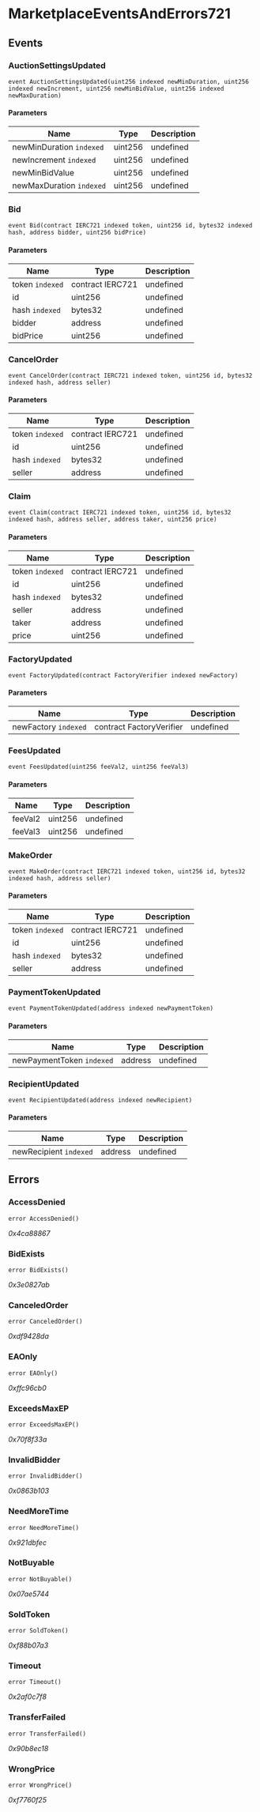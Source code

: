 # MarketplaceEventsAndErrors721

## Events

### AuctionSettingsUpdated

```solidity
event AuctionSettingsUpdated(uint256 indexed newMinDuration, uint256 indexed newIncrement, uint256 newMinBidValue, uint256 indexed newMaxDuration)
```

#### Parameters

| Name                     | Type    | Description |
| ------------------------ | ------- | ----------- |
| newMinDuration `indexed` | uint256 | undefined   |
| newIncrement `indexed`   | uint256 | undefined   |
| newMinBidValue           | uint256 | undefined   |
| newMaxDuration `indexed` | uint256 | undefined   |

### Bid

```solidity
event Bid(contract IERC721 indexed token, uint256 id, bytes32 indexed hash, address bidder, uint256 bidPrice)
```

#### Parameters

| Name            | Type             | Description |
| --------------- | ---------------- | ----------- |
| token `indexed` | contract IERC721 | undefined   |
| id              | uint256          | undefined   |
| hash `indexed`  | bytes32          | undefined   |
| bidder          | address          | undefined   |
| bidPrice        | uint256          | undefined   |

### CancelOrder

```solidity
event CancelOrder(contract IERC721 indexed token, uint256 id, bytes32 indexed hash, address seller)
```

#### Parameters

| Name            | Type             | Description |
| --------------- | ---------------- | ----------- |
| token `indexed` | contract IERC721 | undefined   |
| id              | uint256          | undefined   |
| hash `indexed`  | bytes32          | undefined   |
| seller          | address          | undefined   |

### Claim

```solidity
event Claim(contract IERC721 indexed token, uint256 id, bytes32 indexed hash, address seller, address taker, uint256 price)
```

#### Parameters

| Name            | Type             | Description |
| --------------- | ---------------- | ----------- |
| token `indexed` | contract IERC721 | undefined   |
| id              | uint256          | undefined   |
| hash `indexed`  | bytes32          | undefined   |
| seller          | address          | undefined   |
| taker           | address          | undefined   |
| price           | uint256          | undefined   |

### FactoryUpdated

```solidity
event FactoryUpdated(contract FactoryVerifier indexed newFactory)
```

#### Parameters

| Name                 | Type                     | Description |
| -------------------- | ------------------------ | ----------- |
| newFactory `indexed` | contract FactoryVerifier | undefined   |

### FeesUpdated

```solidity
event FeesUpdated(uint256 feeVal2, uint256 feeVal3)
```

#### Parameters

| Name    | Type    | Description |
| ------- | ------- | ----------- |
| feeVal2 | uint256 | undefined   |
| feeVal3 | uint256 | undefined   |

### MakeOrder

```solidity
event MakeOrder(contract IERC721 indexed token, uint256 id, bytes32 indexed hash, address seller)
```

#### Parameters

| Name            | Type             | Description |
| --------------- | ---------------- | ----------- |
| token `indexed` | contract IERC721 | undefined   |
| id              | uint256          | undefined   |
| hash `indexed`  | bytes32          | undefined   |
| seller          | address          | undefined   |

### PaymentTokenUpdated

```solidity
event PaymentTokenUpdated(address indexed newPaymentToken)
```

#### Parameters

| Name                      | Type    | Description |
| ------------------------- | ------- | ----------- |
| newPaymentToken `indexed` | address | undefined   |

### RecipientUpdated

```solidity
event RecipientUpdated(address indexed newRecipient)
```

#### Parameters

| Name                   | Type    | Description |
| ---------------------- | ------- | ----------- |
| newRecipient `indexed` | address | undefined   |

## Errors

### AccessDenied

```solidity
error AccessDenied()
```

_0x4ca88867_

### BidExists

```solidity
error BidExists()
```

_0x3e0827ab_

### CanceledOrder

```solidity
error CanceledOrder()
```

_0xdf9428da_

### EAOnly

```solidity
error EAOnly()
```

_0xffc96cb0_

### ExceedsMaxEP

```solidity
error ExceedsMaxEP()
```

_0x70f8f33a_

### InvalidBidder

```solidity
error InvalidBidder()
```

_0x0863b103_

### NeedMoreTime

```solidity
error NeedMoreTime()
```

_0x921dbfec_

### NotBuyable

```solidity
error NotBuyable()
```

_0x07ae5744_

### SoldToken

```solidity
error SoldToken()
```

_0xf88b07a3_

### Timeout

```solidity
error Timeout()
```

_0x2af0c7f8_

### TransferFailed

```solidity
error TransferFailed()
```

_0x90b8ec18_

### WrongPrice

```solidity
error WrongPrice()
```

_0xf7760f25_
